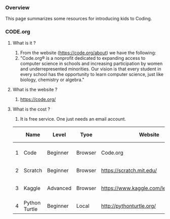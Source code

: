 ### Overview

This page summarizes some resources for introducing kids to Coding. 

### CODE.org 



1. What is it ? 

   1. From the website (https://code.org/about) we have the following: 
   2. "Code.org® is a nonprofit dedicated to expanding access to computer science in schools and increasing participation by women and underrepresented minorities. Our vision is that every student in every school has the opportunity to learn computer science, just like biology, chemistry or algebra."

2. What is the website ? 

   1. https://code.org/

3. What is the cost ? 

   1. It is free service. One just needs an email account. 

   

   |      | Name          | Level    | Tyoe    | Website                               | Cost | age groups     | Graphical         | Notes             |
   | ---- | ------------- | -------- | ------- | ------------------------------------- | ---- | -------------- | ----------------- | ----------------- |
   | 1    | Code          | Beginner | Browser | Code.org                              | Free | 4-8 and 9-18   | Yes               | Has Lesson plans  |
   | 2    | Scratch       | Beginner | Browser | https://scratch.mit.edu/              | Free | all age groups | Yes               | Has projects      |
   | 3    | Kaggle        | Advanced | Browser | https://www.kaggle.com/learn/overview | Free | 15 onwards     | No                | Has mini-lessons. |
   | 4    | Python Turtle | Beginner | Local   | http://pythonturtle.org/              | Free | 10 onwards     | Code and graphics | Python only       |

   